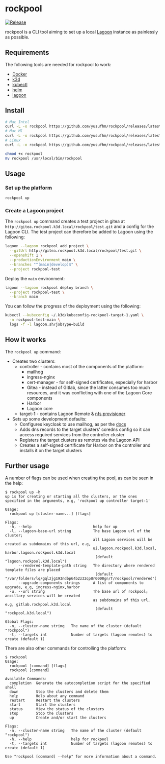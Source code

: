 # rockpool
[![Release](https://img.shields.io/github/v/release/yusufhm/rockpool)](https://github.com/yusufhm/rockpool/releases/latest)

rockpool is a CLI tool aiming to set up a local [Lagoon](https://github.com/uselagoon/lagoon) instance as painlessly as possible.

## Requirements

The following tools are needed for rockpool to work:
- [Docker](https://docs.docker.com/get-docker/)
- [k3d](https://github.com/k3d-io/k3d/#get)
- [kubectl](https://kubernetes.io/docs/tasks/tools/)
- [helm](https://helm.sh/docs/intro/install/)
- [lagoon](https://github.com/uselagoon/lagoon-cli#install)

## Install

```sh
# Mac Intel
curl -L -o rockpool https://github.com/yusufhm/rockpool/releases/latest/download/rockpool-Darwin-x86_64
# Mac M1
curl -L -o rockpool https://github.com/yusufhm/rockpool/releases/latest/download/rockpool-Darwin-aarch64
# Linux
curl -L -o rockpool https://github.com/yusufhm/rockpool/releases/latest/download/rockpool-$(uname -s)-$(uname -m)

chmod +x rockpool
mv rockpool /usr/local/bin/rockpool
```

## Usage

### Set up the platform

```sh
rockpool up
```

### Create a Lagoon project
The `rockpool up` command creates a test project in gitea at `http://gitea.rockpool.k3d.local/rockpool/test.git` and a config for the Lagoon CLI. The test project can therefore be added to Lagoon using the following:

```sh
lagoon --lagoon rockpool add project \
  --gitUrl http://gitea.rockpool.k3d.local/rockpool/test.git \
  --openshift 1 \
  --productionEnvironment main \
  --branches "^(main|develop)$" \
  --project rockpool-test
```

Deploy the `main` environment:

```sh
lagoon --lagoon rockpool deploy branch \
  --project rockpool-test \
  --branch main
```

You can follow the progress of the deployment using the following:
```sh
kubectl --kubeconfig ~/.k3d/kubeconfig-rockpool-target-1.yaml \
  -n rockpool-test-main \
  logs -f -l lagoon.sh/jobType=build
```

## How it works

The `rockpool up` command:
* Creates two clusters:
  * controller - contains most of the components of the platform:
    * mailhog
    * ingress-nginx
    * cert-manager - for self-signed certificates, especially for harbor
    * Gitea - instead of Gitlab, since the latter consumes too much resources, and it was conflicting with one of the Lagoon Core components
    * Harbor
    * Lagoon core
  * target-1 - contains Lagoon Remote & [nfs provisioner](https://github.com/kubernetes-sigs/nfs-ganesha-server-and-external-provisioner)
* Sets up some development defaults:
  * Configures keycloak to use mailhog, as per the [docs](https://docs.lagoon.sh/installing-lagoon/lagoon-core/#configure-keycloak)
  * Adds dns records to the target clusters' coredns config so it can access required services from the controller cluster
  * Registers the target clusters as remotes via the Lagoon API
  * Creates a self-signed certificate for Harbor on the controller and installs it on the target clusters


## Further usage

A number of flags can be used when creating the pool, as can be seen in the help:
```
$ rockpool up -h
up is for creating or starting all the clusters, or the ones
specified in the arguments, e.g, 'rockpool up controller target-1'

Usage:
  rockpool up [cluster-name...] [flags]

Flags:
  -h, --help                            help for up
  -l, --lagoon-base-url string          The base Lagoon url of the cluster;
                                        all Lagoon services will be created as subdomains of this url, e.g,
                                        ui.lagoon.rockpool.k3d.local, harbor.lagoon.rockpool.k3d.local
                                         (default "lagoon.rockpool.k3d.local")
      --rendered-template-path string   The directory where rendered template files are placed
                                         (default "/var/folders/lq/gql2jg193ndbp64b2z32qp8r0000gn/T/rockpool/rendered")
      --upgrade-components strings      A list of components to upgrade, e.g, ingress-nginx,harbor
  -u, --url string                      The base url of rockpool; ancillary services will be created
                                        as subdomains of this url, e.g, gitlab.rockpool.k3d.local
                                         (default "rockpool.k3d.local")

Global Flags:
  -n, --cluster-name string   The name of the cluster (default "rockpool")
  -t, --targets int           Number of targets (lagoon remotes) to create (default 1)
```

There are also other commands for controlling the platform:
```
$ rockpool
Usage:
  rockpool [command] [flags]
  rockpool [command]

Available Commands:
  completion  Generate the autocompletion script for the specified shell
  down        Stop the clusters and delete them
  help        Help about any command
  restart     Restart the clusters
  start       Start the clusters
  status      View the status of the clusters
  stop        Stop the clusters
  up          Create and/or start the clusters

Flags:
  -n, --cluster-name string   The name of the cluster (default "rockpool")
  -h, --help                  help for rockpool
  -t, --targets int           Number of targets (lagoon remotes) to create (default 1)

Use "rockpool [command] --help" for more information about a command.
```
